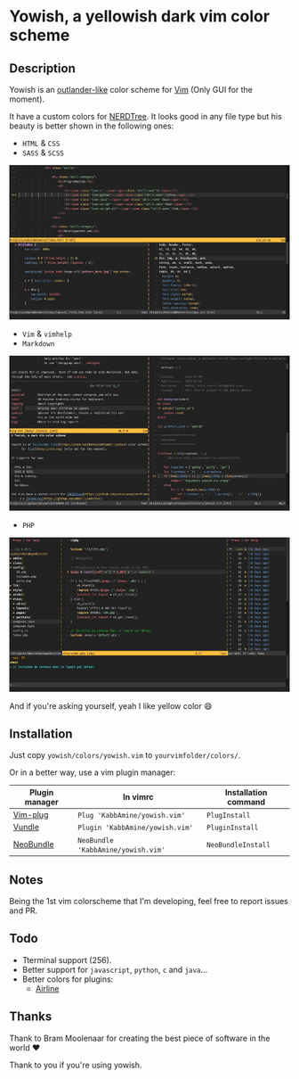 # Yowish, a yellowish dark vim color scheme

## Description

Yowish is an [outlander-like](https://atom.io/themes/outlander-syntax) color scheme for [Vim](http://vim.org) (Only GUI for the moment).

It have a custom colors for [NERDTree](https://github.com/scrooloose/nerdtree).
It looks good in any file type but his beauty is better shown in the following ones:

- `HTML` & `CSS`
- `SASS` & `SCSS`

![HTML, CSS & SCSS](.img/html-css-scss.jpg)

- `Vim` & `vimhelp`
- `Markdown`

![Vim, vimhelp & markdown](.img/vim-vimhelp-markdown.jpg)

- `PHP`

![Php, NERDtree & Undotree plugins](.img/php-nerdtree-undotree.jpg)

And if you're asking yourself, yeah I like yellow color :smile:

## Installation


Just copy `yowish/colors/yowish.vim` to `yourvimfolder/colors/`.

Or in a better way, use a vim plugin manager:

| Plugin manager                                         | In vimrc                         | Installation command |
|--------------------------------------------------------|----------------------------------|----------------------|
| [Vim-plug](https://github.com/junegunn/vim-plug)       | `Plug 'KabbAmine/yowish.vim'`      | `PlugInstall`          |
| [Vundle](https://github.com/gmarik/Vundle.vim)         | `Plugin 'KabbAmine/yowish.vim'`    | `PluginInstall`        |
| [NeoBundle](https://github.com/Shougo/neobundle.vim)   | `NeoBundle 'KabbAmine/yowish.vim'` | `NeoBundleInstall`     |



## Notes

Being the 1st vim colorscheme that I'm developing, feel free to report issues and PR.

## Todo

- Tterminal support (256).
- Better support for `javascript`, `python`, `c` and `java`...
- Better colors for plugins:
	- [Airline](https://github.com/bling/vim-airline)

## Thanks

Thank to Bram Moolenaar for creating the best piece of software in the world :heart:

Thank to you if you're using yowish.
